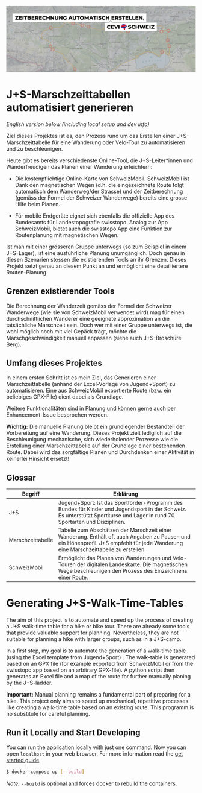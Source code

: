 ![Claim Image](imgs/Claim.png)

# J+S-Marschzeittabellen automatisiert generieren

_English version below (including local setup and dev info)_

Ziel dieses Projektes ist es, den Prozess rund um das Erstellen einer J+S-Marschzeittabelle für eine Wanderung oder
Velo-Tour zu automatisieren und zu beschleunigen.

Heute gibt es bereits verschiedenste Online-Tool, die J+S-Leiter*innen und Wanderfreudigen das Planen einer Wanderung
erleichtern:

- Die kostenpflichtige Online-Karte von SchweizMobil. SchweizMobil ist Dank den magnetischen Wegen (d.h. die
  eingezeichnete Route folgt automatisch dem Wanderweg/der Strasse) und der Zeitberechnung (gemäss der Formel der
  Schweizer Wanderwege) bereits eine grosse Hilfe beim Planen.

- Für mobile Endgeräte eignet sich ebenfalls die offizielle App des Bundesamts für Landestopografie swisstopo. Analog
  zur App SchweizMobil, bietet auch die swisstopo App eine Funktion zur Routenplanung mit magnetischen Wegen.

Ist man mit einer grösseren Gruppe unterwegs (so zum Beispiel in einem J+S-Lager), ist eine ausführliche Planung
unumgänglich. Doch genau in diesen Szenarien stossen die existierenden Tools an ihr Grenzen. Dieses Projekt setzt genau
an diesem Punkt an und ermöglicht eine detailliertere Routen-Planung.

## Grenzen existierender Tools

Die Berechnung der Wanderzeit gemäss der Formel der Schweizer Wanderwege (wie sie von SchweizMobil verwendet wird)  mag
für einen durchschnittlichen Wanderer eine geeignete approximation an die tatsächliche Marschzeit sein. Doch wer mit
einer Gruppe unterwegs ist, die wohl möglich noch mit viel Gepäck trägt, möchte die Marschgeschwindigkeit manuell
anpassen (siehe auch J+S-Broschüre Berg).

## Umfang dieses Projektes

In einem ersten Schritt ist es mein Ziel, das Generieren einer Marschzeittabelle (anhand der Excel-Vorlage von
Jugend+Sport) zu automatisieren. Eine aus SchweizMobil exportierte Route (bzw. ein beliebiges GPX-File) dient dabei als
Grundlage.

Weitere Funktionalitäten sind in Planung und können gerne auch per Enhancement-Issue besprochen werden.

**Wichtig:** Die manuelle Planung bleibt ein grundlegender Bestandteil der Vorbereitung auf eine Wanderung. Dieses
Projekt zielt lediglich auf die Beschleunigung mechanische, sich wiederholender Prozesse wie die Erstellung einer
Marschzeittabelle auf der Grundlage einer bestehenden Route. Dabei wird das sorgfältige Planen und Durchdenken einer
Aktivität in keinerlei Hinsicht ersetzt!

## Glossar

| Begriff           | Erklärung                                                                                                                                                                           |
|-------------------|-------------------------------------------------------------------------------------------------------------------------------------------------------------------------------------|
| J+S               | Jugend+Sport: Ist das Sportförder-Programm des Bundes für Kinder und Jugendsport in der Schweiz. Es unterstützt  Sportkurse und Lager in rund 70 Sportarten und Disziplinen.        |
| Marschzeittabelle | Tabelle zum Abschätzen der Marschzeit einer Wanderung. Enthält oft auch Angaben zu Pausen und ein Höhenprofil. J+S empfehlt für jede Wanderung eine Marschzeittabelle zu erstellen. |
| SchweizMobil      | Ermöglicht das Planen von Wanderungen und Velo-Touren der digitalen Landeskarte. Die magnetischen Wege beschleunigen den Prozess des Einzeichnens einer Route.                      |

# Generating J+S-Walk-Time-Tables

The aim of this project is to automate and speed up the process of creating a J+S walk-time table for a hike or bike
tour. There are already some tools that provide valuable support for planning. Nevertheless, they are not suitable for
planning a hike with larger groups, such as in a J+S-camp.

In a first step, my goal is to automate the generation of a walk-time table (using the Excel template from Jugend+Sport)
. The walk-table is generated based on an GPX file (for example exported from SchweizMobil or from the swisstopo app
based on an arbitrary GPX-file). A python script then generates an Excel file and a map of the route for further
manually planing by the J+S-ladder.

**Important:** Manual planning remains a fundamental part of preparing for a hike. This project only aims to speed up
mechanical, repetitive processes like creating a walk-time table based on an existing route. This programm is no
substitute for careful planning.

## Run it Locally and Start Developing

You can run the application locally with just one command. Now you can open `localhost` in your web browser. For more
information read the [get started guide](/GetStarted.md).

```bash
$ docker-compose up [--build]
```

*Note:* `--build` is optional and forces docker to rebuild the containers.


